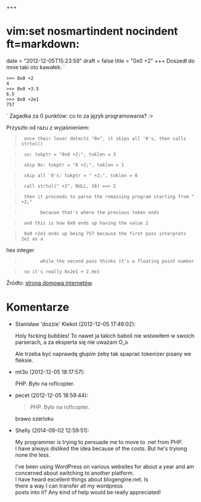 +++
# vim:set nosmartindent nocindent ft=markdown:
date = "2012-12-05T15:23:59"
draft = false
title = "0x0 +2"
+++
Doszedł do mnie taki oto kawałek: `

    
    
    >>> 0x0 +2
    4
    >>> 0x0 +3.5
    6.5
    >>> 0x0 +2e1
    757

` Zagadka za 0 punktów: co to za język programowania? :>

Przyszło od razu z wyjaśnieniem:

>

>      once their lexer detects "0x", it skips all '0's, then calls strtol()

>      so: tokptr = "0x0 +2;", toklen = 3

>      skip 0x: tokptr = "0 +2;", toklen = 1

>      skip all '0's: tokptr = " +2;", toklen = 0

>      call strtol(" +2", NULL, 16) ==> 2

>      then it proceeds to parse the remaining program starting from " +2;"

>            because that's where the previous token ends

>      and this is how 0x0 ends up having the value 2

>      0x0 +2e1 ends up being 757 because the first pass interprets 2e1 as a
hex integer

>            while the second pass thinks it's a floating point number

>      so it's really 0x2e1 + 2.0e1

>  

Źródło: [strona domowa
internetów](http://www.reddit.com/r/lolphp/comments/ps6x5/0x0_wat/).

# Komentarze

* Stanisław 'dozzie' Klekot (2012-12-05 17:49:02): <p>Holy fscking bubbles! To
  nawet ja takich baboli nie wstawiłem w swoich parserach, a za eksperta się nie
  uważam O_o</p>  <p>Ale trzeba być naprawdę głupim żeby tak spaprać tokenizer
  pisany we fleksie.</p>
* mt3o (2012-12-05 18:17:57): <p>PHP. Było na roflcopter.</p>
* pecet (2012-12-05 18:59:44): <blockquote>   <p>PHP. Było na roflcopter.</p>
  </blockquote>  <p>brawo szerloku</p>
* Shelly (2014-09-02 12:59:51): <p>My programmer is trying to persuade me to
  move to .net from PHP.<br /> I have always disliked the idea because of the
  costs. But he's tryiong none the less.</p>  <p>I've been using WordPress on
  various websites for about a year and am concerned about switching to another
  platform.<br /> I have heard excellent things about blogengine.net. Is <br />
  there a way I can transfer all my wordpress <br /> posts into it? Any kind of
  help would be really appreciated!</p>
